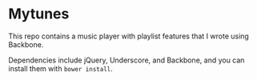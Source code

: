 Mytunes
==================

This repo contains a music player with playlist features that I wrote using Backbone.

Dependencies include jQuery, Underscore, and Backbone, and you can install them with `bower install`.
